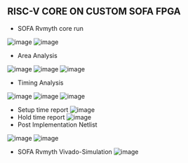 ## RISC-V CORE ON CUSTOM SOFA FPGA
- SOFA Rvmyth core run

![image](https://user-images.githubusercontent.com/92938137/171978058-ff69a60d-62be-4099-be1c-71309c925af2.png)
![image](https://user-images.githubusercontent.com/92938137/171978094-179fcd06-0e7a-42b2-932a-2063b368b9af.png)

- Area Analysis

![image](https://user-images.githubusercontent.com/92938137/171976915-cbfab5c6-8d6d-4bbb-a0bf-0b516bfae1ad.png)
![image](https://user-images.githubusercontent.com/92938137/171977087-196027ab-1419-49e8-9bf1-df79cc3cfac4.png)
![image](https://user-images.githubusercontent.com/92938137/171977134-10dbdbdf-48bf-4990-a276-20ae399cbb70.png)
- Timing Analysis

![image](https://user-images.githubusercontent.com/92938137/171977464-18d18f04-b37b-4c35-8009-042cebf42b6d.png)
![image](https://user-images.githubusercontent.com/92938137/171977318-157724aa-5c80-4a99-994b-c083f9d205f6.png)
![image](https://user-images.githubusercontent.com/92938137/171978968-eacdb17b-0062-4788-953b-5693632b549a.png)

   - Setup time report
![image](https://user-images.githubusercontent.com/92938137/171978607-259cdbca-6a88-46b1-8d8b-04bfb13b6932.png)
   - Hold time report
![image](https://user-images.githubusercontent.com/92938137/171978872-78688ece-e6fd-4d6d-beae-c54b6e1a60e2.png)
- Post Implementation Netlist

![image](https://user-images.githubusercontent.com/92938137/171980538-54bba9ff-d477-49fb-b6a1-7468ac624a92.png)
![image](https://user-images.githubusercontent.com/92938137/171980513-ffb1ed9d-0638-4f42-84a6-0dfcf9f5b886.png)

- SOFA Rvmyth Vivado-Simulation
![image](https://user-images.githubusercontent.com/92938137/171981210-21690b00-2342-4acc-9426-3321abae9e5a.png)

